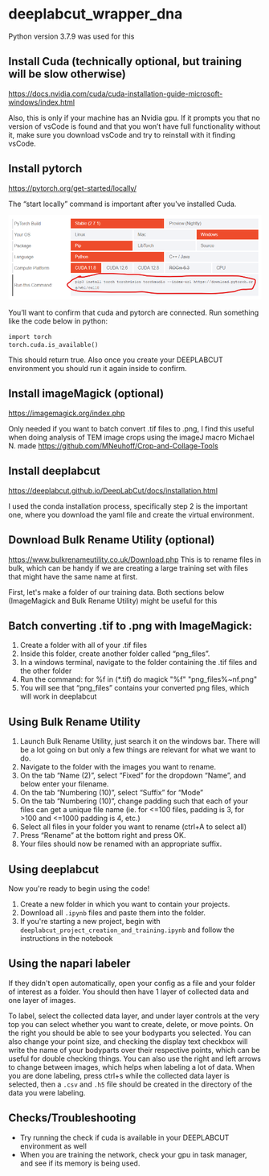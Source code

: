 # deeplabcut_wrapper_dna
Python version 3.7.9 was used for this
## Install Cuda (technically optional, but training will be slow otherwise) 
<https://docs.nvidia.com/cuda/cuda-installation-guide-microsoft-windows/index.html>

Also, this is only if your machine has an Nvidia gpu. If it prompts you that no version of vsCode is found and that you won’t have full functionality without it, make sure you download vsCode and try to reinstall with it finding vsCode.

## Install pytorch 
<https://pytorch.org/get-started/locally/>

The “start locally” command is important after you've installed Cuda.

![showing the command to run on the pytorch "get started" page](pytorch_command.png)

You’ll want to confirm that cuda and pytorch are connected. Run something like the code below in python:
```
import torch
torch.cuda.is_available()
```
This should return true. Also once you create your DEEPLABCUT environment you should run it again inside to confirm.

## Install imageMagick (optional)
<https://imagemagick.org/index.php>

Only needed if you want to batch convert .tif files to .png, I find this useful when doing analysis of TEM image crops using the imageJ macro Michael N. made <https://github.com/MNeuhoff/Crop-and-Collage-Tools>

## Install deeplabcut
<https://deeplabcut.github.io/DeepLabCut/docs/installation.html>

I used the conda installation process, specifically step 2 is the important one, where you download the yaml file and create the virtual environment.

## Download Bulk Rename Utility (optional)
<https://www.bulkrenameutility.co.uk/Download.php>
This is to rename files in bulk, which can be handy if we are creating a large training set with files that might have the same name at first.

First, let's make a folder of our training data. Both sections below (ImageMagick and Bulk Rename Utility) might be useful for this

## Batch converting .tif to .png with ImageMagick:
1. Create a folder with all of your .tif files
2. Inside this folder, create another folder called “png_files”.
3. In a windows terminal, navigate to the folder containing the .tif files and the other folder
4. Run the command: for %f in (*.tif) do magick "%f" "png_files\%~nf.png"
5. You will see that “png_files” contains your converted png files, which will work in deeplabcut

## Using Bulk Rename Utility
1. Launch Bulk Rename Utility, just search it on the windows bar. There will be a lot going on but only a few things are relevant for what we want to do.
2. Navigate to the folder with the images you want to rename.
3. On the tab “Name (2)”, select “Fixed” for the dropdown “Name”, and below enter your filename.
4. On the tab “Numbering (10)”, select “Suffix” for “Mode”
5. On the tab “Numbering (10)”, change padding such that each of your files can get a unique file name (ie. for <=100 files, padding is 3, for >100 and <=1000 padding is 4, etc.)
6. Select all files in your folder you want to rename (ctrl+A to select all)
7. Press “Rename” at the bottom right and press OK.
8. Your files should now be renamed with an appropriate suffix.

## Using deeplabcut
Now you're ready to begin using the code!
1. Create a new folder in which you want to contain your projects.
2. Download all ```.ipynb``` files and paste them into the folder.
3. If you're starting a new project, begin with ```deeplabcut_project_creation_and_training.ipynb``` and follow the instructions in the notebook

## Using the napari labeler
If they didn't open automatically, open your config as a file and your folder of interest as a folder. You should then have 1 layer of collected data and one layer of images.

To label, select the collected data layer, and under layer controls at the very top you can select whether you want to create, delete, or move points. On the right you should be able to see your bodyparts you selected. You can also change your point size, and checking the display text checkbox will write the name of your bodyparts over their respective points, which can be useful for double checking things. You can also use the right and left arrows to change between images, which helps when labeling a lot of data. When you are done labeling, press ctrl+s while the collected data layer is selected, then a ```.csv``` and ```.h5``` file should be created in the directory of the data you were labeling.

## Checks/Troubleshooting
* Try running the check if cuda is available in your DEEPLABCUT environment as well
* When you are training the network, check your gpu in task manager, and see if its memory is being used.
